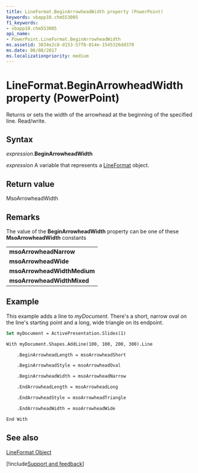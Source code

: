 ```yaml
---
title: LineFormat.BeginArrowheadWidth property (PowerPoint)
keywords: vbapp10.chm553005
f1_keywords:
- vbapp10.chm553005
api_name:
- PowerPoint.LineFormat.BeginArrowheadWidth
ms.assetid: 3834e2c8-d153-57f8-014e-1545326dd370
ms.date: 06/08/2017
ms.localizationpriority: medium
---
```



# LineFormat.BeginArrowheadWidth property (PowerPoint)

Returns or sets the width of the arrowhead at the beginning of the specified line. Read/write.


## Syntax

_expression_.**BeginArrowheadWidth**

_expression_ A variable that represents a [LineFormat](PowerPoint.LineFormat.md) object.


## Return value

MsoArrowheadWidth


## Remarks

The value of the **BeginArrowheadWidth** property can be one of these **MsoArrowheadWidth** constants


||
|:-----|
|**msoArrowheadNarrow**|
|**msoArrowheadWide**|
|**msoArrowheadWidthMedium**|
|**msoArrowheadWidthMixed**|

## Example

This example adds a line to _myDocument_. There's a short, narrow oval on the line's starting point and a long, wide triangle on its endpoint.


```vb
Set myDocument = ActivePresentation.Slides(1)

With myDocument.Shapes.AddLine(100, 100, 200, 300).Line

    .BeginArrowheadLength = msoArrowheadShort

    .BeginArrowheadStyle = msoArrowheadOval

    .BeginArrowheadWidth = msoArrowheadNarrow

    .EndArrowheadLength = msoArrowheadLong

    .EndArrowheadStyle = msoArrowheadTriangle

    .EndArrowheadWidth = msoArrowheadWide

End With
```


## See also


[LineFormat Object](PowerPoint.LineFormat.md)

[!include[Support and feedback](~/includes/feedback-boilerplate.md)]